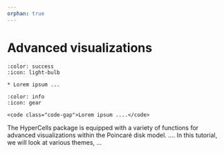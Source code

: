```yaml
---
orphan: true
---
```


# Advanced visualizations

```{dropdown} Learning goals
:color: success
:icon: light-bulb

* Lorem ipsum ... 
```

```{dropdown}  Featured functions
:color: info
:icon: gear

<code class="code-gap">Lorem ipsum ....</code>
```

The HyperCells package is equipped with a variety of functions for advanced visualizations within the Poincaré disk model. ....
In this tutorial, we will look at various themes, ...





